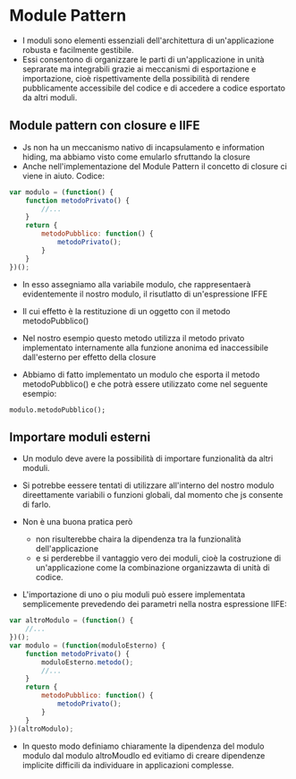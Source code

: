 # Module Pattern
+ I moduli sono elementi essenziali dell'architettura di un'applicazione robusta e facilmente gestibile. 
+ Essi consentono di organizzare le parti di un'applicazione in unità seprarate ma integrabili grazie ai meccanismi di esportazione e importazione, cioè rispettivamente della possibilità di rendere pubblicamente accessibile del codice e di accedere a codice esportato da altri moduli.

## Module pattern con closure e IIFE
+ Js non ha un meccanismo nativo di incapsulamento e information hiding, ma abbiamo visto come emularlo sfruttando la closure
+ Anche nell'implementazione del Module Pattern il concetto di closure ci viene in aiuto. Codice: 
``` js 
var modulo = (function() {
	function metodoPrivato() {
		//...
	}
	return {
		metodoPubblico: function() {
			metodoPrivato();
		}
	}
})();
```
+ In esso assegniamo alla variabile modulo, che rappresentaerà evidentemente il nostro modulo, il risutlatto di un'espressione IFFE
+ Il cui effetto è la restituzione di un oggetto con il metodo metodoPubblico()
+ Nel nostro esempio questo metodo utilizza il metodo privato implementato internamente alla funzione anonima ed inaccessibile dall'esterno per effetto della closure	

+ Abbiamo di fatto implementato un modulo che esporta il metodo metodoPubblico() e che potrà essere utilizzato come nel seguente esempio:
```
modulo.metodoPubblico();
```

## Importare moduli esterni 
+ Un modulo deve avere la possibilità di importare funzionalità da altri moduli. 
+ Si potrebbe eessere tentati di utilizzare all'interno del nostro modulo direettamente variabili o funzioni globali, dal momento che js consente di farlo. 

+ Non è una buona pratica però 
	+ non risulterebbe chaira la dipendenza tra la funzionalità dell'applicazione 
	+ e si perderebbe il vantaggio vero dei moduli, cioè la costruzione di un'applicazione come la combinazione organizzawta di unità di codice.

+ L'importazione di uno o piu moduli può essere implementata semplicemente prevedendo dei parametri nella nostra espressione IIFE:
``` js
var altroModulo = (function() {
	//...
})();
var modulo = (function(moduloEsterno) {
	function metodoPrivato() {
		moduloEsterno.metodo();
		//...
	}
	return {
		metodoPubblico: function() {
			metodoPrivato();
		}
	}
})(altroModulo);
```

+ In questo modo definiamo chiaramente la dipendenza del modulo modulo dal modulo altroMoudlo ed evitiamo di creare dipendenze implicite difficili da individuare in applicazioni complesse. 